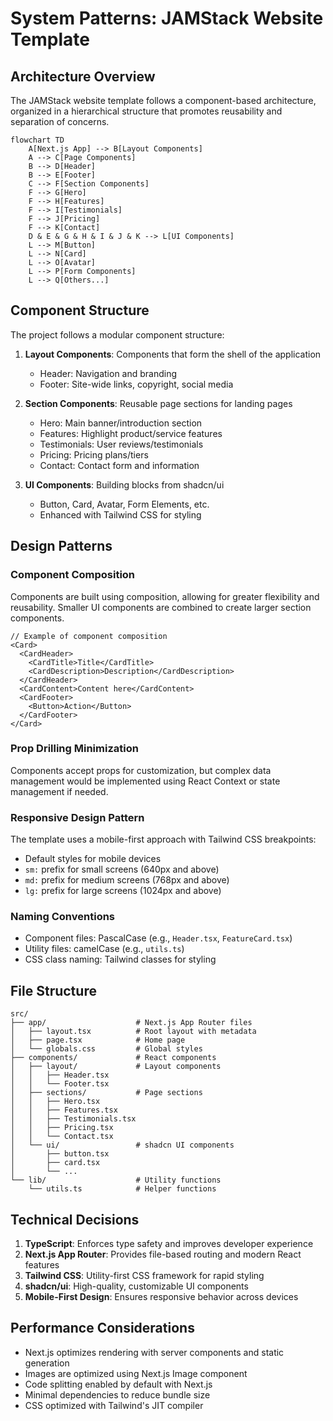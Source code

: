# System Patterns: JAMStack Website Template

## Architecture Overview
The JAMStack website template follows a component-based architecture, organized in a hierarchical structure that promotes reusability and separation of concerns.

```mermaid
flowchart TD
    A[Next.js App] --> B[Layout Components]
    A --> C[Page Components]
    B --> D[Header]
    B --> E[Footer]
    C --> F[Section Components]
    F --> G[Hero]
    F --> H[Features]
    F --> I[Testimonials]
    F --> J[Pricing]
    F --> K[Contact]
    D & E & G & H & I & J & K --> L[UI Components]
    L --> M[Button]
    L --> N[Card]
    L --> O[Avatar]
    L --> P[Form Components]
    L --> Q[Others...]
```

## Component Structure
The project follows a modular component structure:

1. **Layout Components**: Components that form the shell of the application
   - Header: Navigation and branding
   - Footer: Site-wide links, copyright, social media
   
2. **Section Components**: Reusable page sections for landing pages
   - Hero: Main banner/introduction section
   - Features: Highlight product/service features
   - Testimonials: User reviews/testimonials
   - Pricing: Pricing plans/tiers
   - Contact: Contact form and information

3. **UI Components**: Building blocks from shadcn/ui
   - Button, Card, Avatar, Form Elements, etc.
   - Enhanced with Tailwind CSS for styling

## Design Patterns

### Component Composition
Components are built using composition, allowing for greater flexibility and reusability. Smaller UI components are combined to create larger section components.

```tsx
// Example of component composition
<Card>
  <CardHeader>
    <CardTitle>Title</CardTitle>
    <CardDescription>Description</CardDescription>
  </CardHeader>
  <CardContent>Content here</CardContent>
  <CardFooter>
    <Button>Action</Button>
  </CardFooter>
</Card>
```

### Prop Drilling Minimization
Components accept props for customization, but complex data management would be implemented using React Context or state management if needed.

### Responsive Design Pattern
The template uses a mobile-first approach with Tailwind CSS breakpoints:
- Default styles for mobile devices
- `sm:` prefix for small screens (640px and above)
- `md:` prefix for medium screens (768px and above)
- `lg:` prefix for large screens (1024px and above)

### Naming Conventions
- Component files: PascalCase (e.g., `Header.tsx`, `FeatureCard.tsx`)
- Utility files: camelCase (e.g., `utils.ts`)
- CSS class naming: Tailwind classes for styling

## File Structure

```
src/
├── app/                    # Next.js App Router files
│   ├── layout.tsx          # Root layout with metadata
│   ├── page.tsx            # Home page
│   └── globals.css         # Global styles
├── components/             # React components
│   ├── layout/             # Layout components
│   │   ├── Header.tsx
│   │   └── Footer.tsx
│   ├── sections/           # Page sections
│   │   ├── Hero.tsx
│   │   ├── Features.tsx
│   │   ├── Testimonials.tsx
│   │   ├── Pricing.tsx
│   │   └── Contact.tsx
│   └── ui/                 # shadcn UI components
│       ├── button.tsx
│       ├── card.tsx
│       └── ...
└── lib/                    # Utility functions
    └── utils.ts            # Helper functions
```

## Technical Decisions

1. **TypeScript**: Enforces type safety and improves developer experience
2. **Next.js App Router**: Provides file-based routing and modern React features
3. **Tailwind CSS**: Utility-first CSS framework for rapid styling
4. **shadcn/ui**: High-quality, customizable UI components
5. **Mobile-First Design**: Ensures responsive behavior across devices

## Performance Considerations

- Next.js optimizes rendering with server components and static generation
- Images are optimized using Next.js Image component
- Code splitting enabled by default with Next.js
- Minimal dependencies to reduce bundle size
- CSS optimized with Tailwind's JIT compiler
